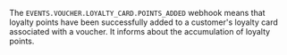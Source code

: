The `EVENTS.VOUCHER.LOYALTY_CARD.POINTS_ADDED` webhook means that loyalty points have been successfully added to a customer's loyalty card associated with a voucher. It informs about the accumulation of loyalty points.